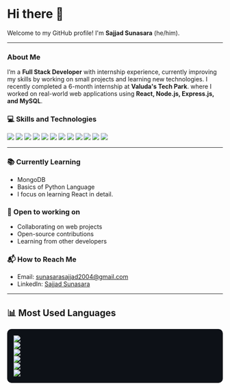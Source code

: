 # Hi there 👋


Welcome to my GitHub profile! I'm **Sajjad Sunasara** (he/him).

---

### About Me




I’m a **Full Stack Developer** with internship experience, currently improving my skills by working on small projects and learning new technologies. I recently completed a 6-month internship at **Valuda's Tech Park**. where I worked on real-world web applications using **React, Node.js, Express.js, and MySQL**.






















### 💻 Skills and Technologies











<div align="left">
  <img src="https://img.shields.io/badge/JAVASCRIPT-F7DF1E?style=for-the-badge&logo=javascript&logoColor=black"/>
  <img src="https://img.shields.io/badge/NODE.JS-339933?style=for-the-badge&logo=nodedotjs&logoColor=white"/>
  <img src="https://img.shields.io/badge/EXPRESS.JS-FFFFFF?style=for-the-badge&logo=express&logoColor=000000"/>
  <img src="https://img.shields.io/badge/REACTJS-20232A?style=for-the-badge&logo=react&logoColor=61DAFB"/>
  <img src="https://img.shields.io/badge/HTML5-E34F26?style=for-the-badge&logo=html5&logoColor=white"/>
  <img src="https://img.shields.io/badge/CSS3-1572B6?style=for-the-badge&logo=css3&logoColor=white"/>
  <img src="https://img.shields.io/badge/TAILWIND%20CSS-38B2AC?style=for-the-badge&logo=tailwind-css&logoColor=white"/>
  <img src="https://img.shields.io/badge/BOOTSTRAP-563D7C?style=for-the-badge&logo=bootstrap&logoColor=white"/>
  <img src="https://img.shields.io/badge/MYSQL-00758F?style=for-the-badge&logo=mysql&logoColor=white"/>
  <img src="https://img.shields.io/badge/POSTMAN-FF6C37?style=for-the-badge&logo=postman&logoColor=white"/>
  <img src="https://img.shields.io/badge/GIT-F05032?style=for-the-badge&logo=git&logoColor=white"/>
  <img src="https://img.shields.io/badge/GITHUB-181717?style=for-the-badge&logo=github&logoColor=white"/>
</div>


          











---

### 📚 Currently Learning





- MongoDB 
- Basics of Python Language
- I focus on learning React in detail.




### 🤝 Open to working on







- Collaborating on web projects
- Open-source contributions
- Learning from other developers






### 📬 How to Reach Me







- Email: sunasarasajjad2004@gmail.com  
- LinkedIn: [Sajjad Sunasara](linkedin.com/in/sajjad-sunasara-a6b997307)  


---























## 📊 Most Used Languages













<div align="left" style="background-color: #0d1117; padding: 15px; border-radius: 10px;">
  <div><img src="https://img.shields.io/badge/Express.js-70.90%25-black?style=for-the-badge&logo=express&logoColor=white" /></div>
  <div><img src="https://img.shields.io/badge/React.js-65.07%25-61DAFB?style=for-the-badge&logo=react&logoColor=white" /></div>
  <div><img src="https://img.shields.io/badge/MySQL-65.00%25-00758F?style=for-the-badge&logo=mysql&logoColor=white" /></div>
  <div><img src="https://img.shields.io/badge/CSS3-58.00%25-1572B6?style=for-the-badge&logo=css3&logoColor=white" /></div>
  <div><img src="https://img.shields.io/badge/Node.js-41.03%25-339933?style=for-the-badge&logo=node.js&logoColor=white" /></div>
  <div><img src="https://img.shields.io/badge/JavaScript-28.00%25-F7DF1E?style=for-the-badge&logo=javascript&logoColor=black" /></div>
</div>







